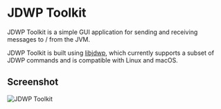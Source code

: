 # JDWP Toolkit

JDWP Toolkit is a simple GUI application for sending and receiving messages to / from the JVM.

JDWP Toolkit is built using [libjdwp](https://github.com/cafec0c0/libjdwp), which currently supports a subset of JDWP
commands and is compatible with Linux and macOS.

## Screenshot

![JDWP Toolkit](ttps://raw.githubusercontent.com/cafec0c0/jdwp-toolkit/main/.github/images/jdwp_toolkit_14_11_2024.png)